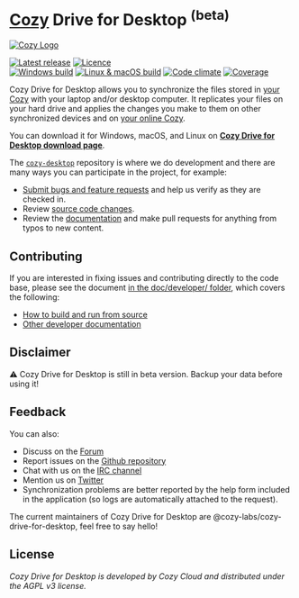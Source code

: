 # [Cozy](https://cozy.io) Drive for Desktop <sup>(beta)</sup>

[![Cozy Logo](https://raw.github.com/cozy/cozy-setup/gh-pages/assets/images/happycloud.png)](https://cozy.io)

[![Latest release](https://img.shields.io/github/release/cozy-labs/cozy-desktop/all.svg)](https://github.com/cozy-labs/cozy-desktop/releases)
[![Licence](https://img.shields.io/github/license/cozy/cozy-drive.svg)](https://github.com/cozy/cozy-drive/blob/master/LICENSE)
<br>
[![Windows build](https://img.shields.io/appveyor/ci/cozy/cozy-desktop/master.svg?label=windows)](https://ci.appveyor.com/project/cozy/cozy-desktop/branch/master)
[![Linux & macOS build](https://img.shields.io/travis/cozy-labs/cozy-desktop/master.svg?label=mac/linux)](https://travis-ci.org/cozy-labs/cozy-desktop/branches)
[![Code climate](https://img.shields.io/codeclimate/maintainability/cozy-labs/cozy-desktop.svg)](https://codeclimate.com/github/cozy-labs/cozy-desktop)
[![Coverage](https://img.shields.io/codecov/c/github/cozy-labs/cozy-desktop/master.svg?label=coverage)](https://codecov.io/gh/cozy-labs/cozy-desktop/list/master)

Cozy Drive for Desktop allows you to synchronize the files stored in [your Cozy](https://cozy.io) with your laptop and/or desktop computer.
It replicates your files on your hard drive and applies the changes you make to them on other synchronized devices and on [your online Cozy](https://github.com/cozy/cozy-stack).

You can download it for Windows, macOS, and Linux on [**Cozy Drive for Desktop download page**](https://cozy.io/en/download/).

The [`cozy-desktop`](https://github.com/cozy-labs/cozy-desktop) repository is where we do development and there are many ways you can participate in the project, for example:

-   [Submit bugs and feature requests](https://github.com/cozy-labs/cozy-desktop/issues) and help us verify as they are checked in.
-   Review [source code changes](https://github.com/cozy-labs/cozy-desktop/pulls).
-   Review the [documentation](https://github.com/cozy-labs/cozy-desktop/tree/master/doc) and make pull requests for anything from typos to new content.

## Contributing

If you are interested in fixing issues and contributing directly to the code base,
please see the document [in the doc/developer/ folder](doc/developer/), which covers the following:

-   [How to build and run from source](doc/developer/setup.md)
-   [Other developer documentation](doc/developer/)

## Disclaimer

:warning: Cozy Drive for Desktop is still in beta version. Backup your data before using it!

## Feedback

You can also:

-   Discuss on the [Forum](https://forum.cozy.io)
-   Report issues on the [Github repository](https://github.com/cozy-labs/cozy-desktop/issues)
-   Chat with us on the [IRC channel](https://webchat.freenode.net/?channels=cozycloud)
-   Mention us on [Twitter](https://twitter.com/mycozycloud)
-   Synchronization problems are better reported by the help form included in the application (so logs are automatically attached to the request).

The current maintainers of Cozy Drive for Desktop are @cozy-labs/cozy-drive-for-desktop, feel free to say hello!

## License

_Cozy Drive for Desktop is developed by Cozy Cloud and distributed under the AGPL v3 license._

